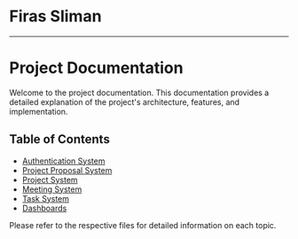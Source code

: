 # Firas Sliman
---
# Project Documentation

Welcome to the project documentation. This documentation provides a detailed explanation of the project's architecture, features, and implementation.

## Table of Contents

*   [Authentication System](./docs/authentication.md)
*   [Project Proposal System](./docs/proposals.md)
*   [Project System](./docs/projects.md)
*   [Meeting System](./docs/meetings.md)
*   [Task System](./docs/tasks.md)
*   [Dashboards](./docs/dashboards.md)

Please refer to the respective files for detailed information on each topic.
